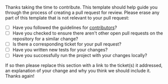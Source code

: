 Thanks taking the time to contribute. This template should help guide you through the process of creating a pull request for review. Please erase any part of this template that is not relevant to your pull request:


- [ ] Have you followed the guidelines for [contributors](http://docs.libraries.io/contributing)?
- [ ] Have you checked to ensure there aren't other open pull requests on the repository for a similar change?
- [ ] Is there a corresponding ticket for your pull request?
- [ ] Have you written new tests for your changes?
- [ ] Have you successfully run the project with your changes locally?

If so then please replace this section with a link to the ticket(s) it addressed, an explanation of your change and why you think we should include it. Thanks again! 


